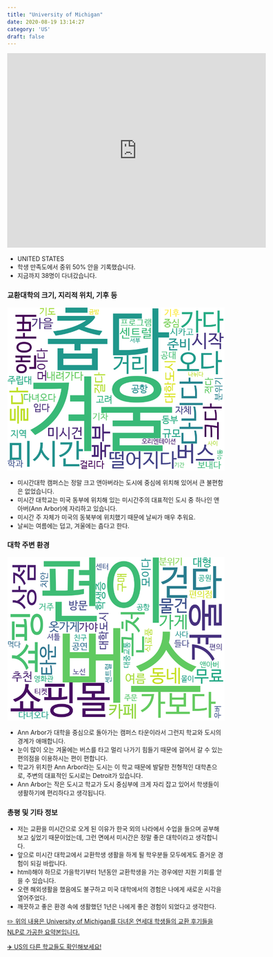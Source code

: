 ```yaml
---
title: "University of Michigan"
date: 2020-08-19 13:14:27
category: 'US'
draft: false
---
```


<iframe
width="600"
height="450"
frameborder="0" style="border:0"
src="https://www.google.com/maps/embed/v1/place?key=AIzaSyC9e1AME-pVmWC4hBpFdu5S4dKzyepa3HQ&q=University+of+Michigan&center=42.2780436,-83.7382241&zoom=14" allowfullscreen>
</iframe>

* UNITED STATES
* 학생 만족도에서 중위 50% 안을 기록했습니다.
* 지금까지 38명이 다녀갔습니다. 

### 교환대학의 크기, 지리적 위치, 기후 등

![gen_info-WordCloud](../univ_wordclouds_okt/gen_info/US000215_gen_info_okt.png)

* 미시간대학 캠퍼스는 정말 크고 앤아버라는 도시에 중심에 위치해 있어서 큰 불편함은 없었습니다.
* 미시간 대학교는 미국 동부에 위치해 있는 미시간주의 대표적인 도시 중 하나인 앤아버(Ann Arbor)에 자리하고 있습니다.
* 미시간 주 자체가 미국의 동북부에 위치했기 때문에 날씨가 매우 추워요.
* 날씨는 여름에는 덥고, 겨울에는 춥다고 한다.


### 대학 주변 환경

![env_info-WordCloud](../univ_wordclouds_okt/env_info/US000215_env_info_okt.png)

* Ann Arbor가 대학을 중심으로 돌아가는 캠퍼스 타운이라서 그런지 학교와 도시의 경계가 애매합니다.
* 눈이 많이 오는 겨울에는 버스를 타고 멀리 나가기 힘들기 때문에 걸어서 갈 수 있는 편의점을 이용하시는 편이 편합니다.
* 학교가 위치한 Ann Arbor라는 도시는 이 학교 때문에 발달한 전형적인 대학촌으로, 주변의 대표적인 도시로는 Detroit가 있습니다.
* Ann Arbor는 작은 도시고 학교가 도시 중심부에 크게 자리 잡고 있어서 학생들이 생활하기에 편리하다고 생각됩니다.


### 총평 및 기타 정보 
* 저는 교환을 미시간으로 오게 된 이유가 한국 외의 나라에서 수업을 들으며 공부해보고 싶었기 때문이었는데, 그런 면에서 미시간은 정말 좋은 대학이라고 생각합니다.
* 앞으로 미시간 대학교에서 교환학생 생활을 하게 될 학우분들 모두에게도 즐거운 경험이 되길 바랍니다.
* html)해야 하므로 가을학기부터 1년동안 교환학생을 가는 경우에만 지원 기회를 얻을 수 있습니다.
* 오랜 해외생활을 했음에도 불구하고 미국 대학에서의 경험은 나에게 새로운 시각을 열어주었다.
* 깨끗하고 좋은 환경 속에 생활했던 1년은 나에게 좋은 경험이 되었다고 생각한다.


[✏️ 위의 내용은 University of Michigan를 다녀온 연세대 학생들의 교환 후기들을 NLP로 가공한 요약본입니다.](http://oia.yonsei.ac.kr/partner/expReport.asp?ucode=US000215&bgbn=A)

[✈️ US의 다른 학교들도 확인해보세요!](https://yonsei-exchange.netlify.app/?category=US)
